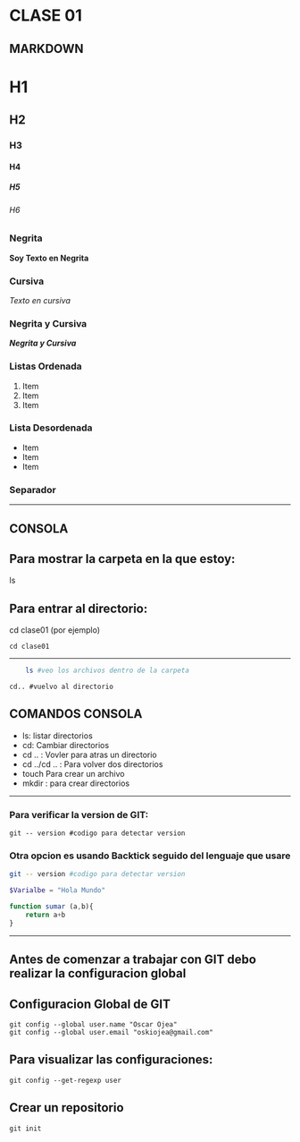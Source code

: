 # CLASE 01

## MARKDOWN

# H1
## H2
### H3
#### H4
##### H5
###### H6

### Negrita

**Soy Texto en Negrita**

### Cursiva

*Texto en cursiva*

### Negrita y Cursiva

***Negrita y Cursiva***

### Listas Ordenada

1. Item
2. Item
3. Item

### Lista Desordenada

* Item
* Item
* Item

### Separador
---

## CONSOLA
## Para mostrar la carpeta en la que estoy:
ls
## Para entrar al directorio:
cd clase01 (por ejemplo)

    cd clase01
---
```sh
    ls #veo los archivos dentro de la carpeta
```
    cd.. #vuelvo al directorio

## COMANDOS CONSOLA

* ls: listar directorios
* cd: Cambiar directorios
* cd .. : Vovler para atras un directorio
* cd ../cd .. : Para volver dos directorios
* touch <nombarch> Para crear un archivo
* mkdir : para crear directorios

---

### Para verificar la version de GIT:
    git -- version #codigo para detectar version

### Otra opcion es usando Backtick seguido del lenguaje que usare

```sh
git -- version #codigo para detectar version
```

```php
$Varialbe = "Hola Mundo"
```

```js
function sumar (a,b){
    return a+b
}
```
---
## Antes de comenzar a trabajar con GIT debo realizar la configuracion global

## Configuracion Global de GIT
    git config --global user.name "Oscar Ojea"
    git config --global user.email "oskiojea@gmail.com"

## Para visualizar las configuraciones:
    git config --get-regexp user


## Crear un repositorio
    git init












